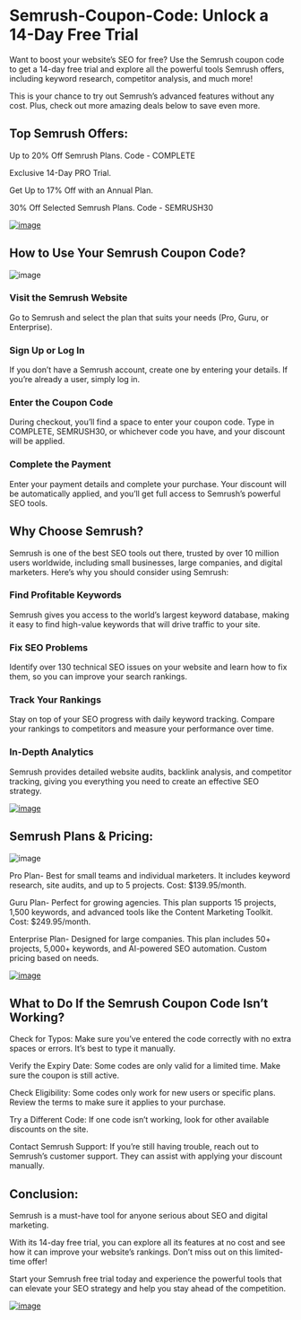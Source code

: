# Semrush-Coupon-Code: Unlock a 14-Day Free Trial

Want to boost your website’s SEO for free? Use the Semrush coupon code to get a 14-day free trial and explore all the powerful tools Semrush offers, including keyword research, competitor analysis, and much more!

This is your chance to try out Semrush’s advanced features without any cost. Plus, check out more amazing deals below to save even more.

## Top Semrush Offers:

Up to 20% Off Semrush Plans. Code - COMPLETE 

Exclusive 14-Day PRO Trial.

Get Up to 17% Off with an Annual Plan.

30% Off Selected Semrush Plans. Code - SEMRUSH30

[![image](https://github.com/user-attachments/assets/0fe3088c-7ce5-486f-a83e-d0adf2ad77ca)
](https://www.bloggersideas.com/Recommended/SEMRush)

## How to Use Your Semrush Coupon Code?

![image](https://github.com/user-attachments/assets/b8ceb240-2467-4cbe-9ca2-67ab312e17cd)

### Visit the Semrush Website

Go to Semrush and select the plan that suits your needs (Pro, Guru, or Enterprise).

### Sign Up or Log In

If you don’t have a Semrush account, create one by entering your details. If you’re already a user, simply log in.

### Enter the Coupon Code

During checkout, you’ll find a space to enter your coupon code. Type in COMPLETE, SEMRUSH30, or whichever code you have, and your discount will be applied.

### Complete the Payment

Enter your payment details and complete your purchase. Your discount will be automatically applied, and you’ll get full access to Semrush’s powerful SEO tools.

## Why Choose Semrush?

Semrush is one of the best SEO tools out there, trusted by over 10 million users worldwide, including small businesses, large companies, and digital marketers. Here’s why you should consider using Semrush:

### Find Profitable Keywords

Semrush gives you access to the world’s largest keyword database, making it easy to find high-value keywords that will drive traffic to your site.

### Fix SEO Problems

Identify over 130 technical SEO issues on your website and learn how to fix them, so you can improve your search rankings.

### Track Your Rankings

Stay on top of your SEO progress with daily keyword tracking. Compare your rankings to competitors and measure your performance over time.

### In-Depth Analytics

Semrush provides detailed website audits, backlink analysis, and competitor tracking, giving you everything you need to create an effective SEO strategy.

[![image](https://github.com/user-attachments/assets/0fe3088c-7ce5-486f-a83e-d0adf2ad77ca)
](https://www.bloggersideas.com/Recommended/SEMRush)

## Semrush Plans & Pricing:

![image](https://github.com/user-attachments/assets/f4b44c58-cecd-40d3-88e8-9312fb5b8afc)

Pro Plan- Best for small teams and individual marketers. It includes keyword research, site audits, and up to 5 projects. Cost: $139.95/month.

Guru Plan- Perfect for growing agencies. This plan supports 15 projects, 1,500 keywords, and advanced tools like the Content Marketing Toolkit. Cost: $249.95/month.

Enterprise Plan- Designed for large companies. This plan includes 50+ projects, 5,000+ keywords, and AI-powered SEO automation. Custom pricing based on needs.

[![image](https://github.com/user-attachments/assets/0fe3088c-7ce5-486f-a83e-d0adf2ad77ca)
](https://www.bloggersideas.com/Recommended/SEMRush)

## What to Do If the Semrush Coupon Code Isn’t Working?

Check for Typos: Make sure you’ve entered the code correctly with no extra spaces or errors. It’s best to type it manually.

Verify the Expiry Date: Some codes are only valid for a limited time. Make sure the coupon is still active.

Check Eligibility: Some codes only work for new users or specific plans. Review the terms to make sure it applies to your purchase.

Try a Different Code: If one code isn’t working, look for other available discounts on the site.

Contact Semrush Support: If you’re still having trouble, reach out to Semrush’s customer support. They can assist with applying your discount manually.

## Conclusion:

Semrush is a must-have tool for anyone serious about SEO and digital marketing. 

With its 14-day free trial, you can explore all its features at no cost and see how it can improve your website’s rankings. Don’t miss out on this limited-time offer!

Start your Semrush free trial today and experience the powerful tools that can elevate your SEO strategy and help you stay ahead of the competition.

[![image](https://github.com/user-attachments/assets/0fe3088c-7ce5-486f-a83e-d0adf2ad77ca)
](https://www.bloggersideas.com/Recommended/SEMRush)
